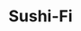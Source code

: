 ---
layout: place
title: "Sushi-Fi"
permalink: /colorado/fort-collins/sushi-fi.html
stateAbbr: CO
stateName: Colorado
cityName: Fort Collins
seo:
  name: "Sushi-Fi"
  type: Restaurant
  links: null
description: "Looking for sushi in Fort Collins, Colorado? Check out Sushi-Fi for a delightful Japanese dining experience. Enjoy a variety of sushi and other dishes in a w..."
place_id: ChIJpUCjJEZKaYcRSJFdSiCcV7I
photos:
  - name: >-
      places/ChIJpUCjJEZKaYcRSJFdSiCcV7I/photos/AeeoHcLnuCS_nfcANQ13Unw14IkW1UhJmFIo21blCsOjDigE6g0KwdG9Vk64mjZqSqu6b77L9YevNbqe6haHZUFe9OoEMV-3gMyl9pU85b7M91lpBrJ8qh5RSdHpETo2oos7onlCe0ml-qtzmP7cGAaaOajV0k807EUYGx7JM1HaoL8SDXdLGnyCCo-XoPs12oEC2jrwWJth6mCv8LQzIOjqb4XLaae6D3J8ltkZf-dgEY5nOerXS6LA1jL6HJCy3XtnXVRV711Dd_gcVWZofD2KchI5ISLDStcncnVGGRDLeeZGQw
    widthPx: 4000
    heightPx: 2252
    authorAttributions:
      - displayName: Sushi-Fi
        uri: https://maps.google.com/maps/contrib/112195180713979616678
        photoUri: >-
          https://lh3.googleusercontent.com/a/ACg8ocK05UytYURiWH3KJKbbTwqvk9WCT_3hnMN4iQD7qr7UvqIkGQ=s100-p-k-no-mo
    flagContentUri: >-
      https://www.google.com/local/imagery/report/?cb_client=maps_api_places.places_api&image_key=!1e10!2sAF1QipPl1ZcPAG7FU4kmwdiyMVZY8vw7mL3HzTuvsYwU&hl=en-US
    googleMapsUri: >-
      https://www.google.com/maps/place//data=!3m4!1e2!3m2!1sAF1QipPl1ZcPAG7FU4kmwdiyMVZY8vw7mL3HzTuvsYwU!2e10!4m2!3m1!1s0x87694a4624a340a5:0xb2579c204a5d9148
  - name: >-
      places/ChIJpUCjJEZKaYcRSJFdSiCcV7I/photos/AeeoHcJt-SnZeONU8o5STjI9QeVtMBZxBd9aa5wQLSu-Xb6FqcjZl4KkBhQxVmm-XpQBPyV7bOupESbMDPa2XPBe5bmAg1necl1WO0X9l5_EKgDLfQz6Sspb84y38oZlvfSy4yINLlu6Xe_wL_ktV-vD0mbizIANNj7V3YTSomAniuLXwBUPwjyPR0L43h51A8Rg7pxXQnTaLa_Dvh5dL3gU188hDsI2nJ6regFXrsr9qLK7_oR5nMA-intc4WF57wRlCjZDK-eD0zxwe7Eve7UtIqTle0ql1UMbiCE_l6sqY3BFOw
    widthPx: 4000
    heightPx: 2252
    authorAttributions:
      - displayName: Sushi-Fi
        uri: https://maps.google.com/maps/contrib/112195180713979616678
        photoUri: >-
          https://lh3.googleusercontent.com/a/ACg8ocK05UytYURiWH3KJKbbTwqvk9WCT_3hnMN4iQD7qr7UvqIkGQ=s100-p-k-no-mo
    flagContentUri: >-
      https://www.google.com/local/imagery/report/?cb_client=maps_api_places.places_api&image_key=!1e10!2sAF1QipP8ie7UCDXcAJj78dc8xs5gRKrJiZdr4OxWVsq8&hl=en-US
    googleMapsUri: >-
      https://www.google.com/maps/place//data=!3m4!1e2!3m2!1sAF1QipP8ie7UCDXcAJj78dc8xs5gRKrJiZdr4OxWVsq8!2e10!4m2!3m1!1s0x87694a4624a340a5:0xb2579c204a5d9148
  - name: >-
      places/ChIJpUCjJEZKaYcRSJFdSiCcV7I/photos/AeeoHcIh8CBsS6k_dclrFPU8CPoWHIKyQ0ltXWoXT0p3IS7mpl6SMGYXn4c9bkb8nQCFFoOID8os4yXV-gDohrQ5NUgElvw-GS-fnMu_-5epYkOvtHfhApGtCc5cGLcFqcjaHAs9Vc5eKcDCOv3bwH-tW0I09h-EHokKhcGIZF-hvDVZgNI3gMxKnQcBB8nyRz25rSr1H2O5TaXMJ2BH92hDvzpiXh6ZOdUhtYDqkZhCftR7j2R8BL4bESzlWozoUX68BBwEsPAadHPyyfpOsRIb1-67Y4WfJztSGyyk4U5474Wbrbc3ySRw_6rUGEATyWp7zAMr_T-s_VZAgXFK0ll_iQl62iWo0AeNbcOb25fwm5Kh4ibN_SUe4O7BMy-hWGaRENrG5c5DdNxzhkC_MxsRwkDk-DIPbw5VL__RDf2BmKR7TaR5JWYK4-4t05eHGrD3
    widthPx: 4000
    heightPx: 3000
    authorAttributions:
      - displayName: Edwin Chong
        uri: https://maps.google.com/maps/contrib/101452229405206173227
        photoUri: >-
          https://lh3.googleusercontent.com/a/ACg8ocJCElpPNthVN6jH4Y5-UqujCrdDTKYqwTN377JVsgH4gicZ2omr=s100-p-k-no-mo
    flagContentUri: >-
      https://www.google.com/local/imagery/report/?cb_client=maps_api_places.places_api&image_key=!1e10!2sCIABIhAIN0uGXQjTsGf8JzEAB7-p&hl=en-US
    googleMapsUri: >-
      https://www.google.com/maps/place//data=!3m4!1e2!3m2!1sCIABIhAIN0uGXQjTsGf8JzEAB7-p!2e10!4m2!3m1!1s0x87694a4624a340a5:0xb2579c204a5d9148
  - name: >-
      places/ChIJpUCjJEZKaYcRSJFdSiCcV7I/photos/AeeoHcLhNgXXGUnDqq6nZXdltUIDB_O10MUVpWb3GQ9ILd2uh5-z2FurkMBHEZyqK7BLVPBTJHnDaywXW8N4_RRoz6UDa6SaDb1f9t7eiv9wjt9OOkyF58phwsCPCEB_8HNa8hrdKPNJkSlH7AOVKcrpSJsOT8Q535I8mSulcWyqWX1-9PZ13v_UiRISVQZr4vQIivtT8gw12rRmaG_9wXfoDhSs81OFWxQkHk_ZfBt90l_1ecgHOK7UMu00T91cxBLrjGv8eTW9GB1IqgRKN9k7G-pkUUWDxKzruWC55uCOTGaOyF7Vp47ZkNqhCZvHeYFLJ3K7NKQSYDdeDNr1A7gWV6cxRuUrDuwgpHJT17S2m8aUucy27m4puGOmxSgCwHz8dPM33lXNGCW8_Ic2mK5fPyPBMe77R_-yIwHWSwlqdJQ
    widthPx: 4000
    heightPx: 2252
    authorAttributions:
      - displayName: albert william
        uri: https://maps.google.com/maps/contrib/113848130086639668900
        photoUri: >-
          https://lh3.googleusercontent.com/a-/ALV-UjU5cE8RZteqNotWOAo0O_k0_yzLdcGiXQySefOrlWGXw7CWxd5R=s100-p-k-no-mo
    flagContentUri: >-
      https://www.google.com/local/imagery/report/?cb_client=maps_api_places.places_api&image_key=!1e10!2sCIHM0ogKEICAgIDTtJ_xQw&hl=en-US
    googleMapsUri: >-
      https://www.google.com/maps/place//data=!3m4!1e2!3m2!1sCIHM0ogKEICAgIDTtJ_xQw!2e10!4m2!3m1!1s0x87694a4624a340a5:0xb2579c204a5d9148
  - name: >-
      places/ChIJpUCjJEZKaYcRSJFdSiCcV7I/photos/AeeoHcIo_EfWjtoS2QF73wpkMqmQYFM5w9KgKKeZRR_VVATIEhsjgi7PEmjeY2DPoAcCSYRvD9lQHz2j9OB7PvWTYFwsqDwSRI81pP6Zag1O63YQ2CRD_-VhxXj0-M-98f5H0OdBNSBM624oPX7_ww6sNnMulhMNWeeHKq-hI3qHD4LLL7RHcR2Mh--abxN8BFunXMpo632IzdAa81Cq86TWN9GWgbZcfZLachJK5GGVJ3ijX8UHK_uZtRrOog6eyfsfkbe1dkl9UubdcmMRO55A0FS0q5q-0Uwec_Z2s4e0S7c6kA
    widthPx: 2992
    heightPx: 2992
    authorAttributions:
      - displayName: Sushi-Fi
        uri: https://maps.google.com/maps/contrib/112195180713979616678
        photoUri: >-
          https://lh3.googleusercontent.com/a/ACg8ocK05UytYURiWH3KJKbbTwqvk9WCT_3hnMN4iQD7qr7UvqIkGQ=s100-p-k-no-mo
    flagContentUri: >-
      https://www.google.com/local/imagery/report/?cb_client=maps_api_places.places_api&image_key=!1e10!2sAF1QipNA_FKN-URwPpqLHSP7ztJw3MznEBQniQkSBAbS&hl=en-US
    googleMapsUri: >-
      https://www.google.com/maps/place//data=!3m4!1e2!3m2!1sAF1QipNA_FKN-URwPpqLHSP7ztJw3MznEBQniQkSBAbS!2e10!4m2!3m1!1s0x87694a4624a340a5:0xb2579c204a5d9148
  - name: >-
      places/ChIJpUCjJEZKaYcRSJFdSiCcV7I/photos/AeeoHcKgc7VFR3GftIvRN2r5WJJcuvzFZy1jZN3_sGp0yXqMBPU0vIaa2B6mxHz4hbZ3kCRgrBKp9LWuJ_lJlMbsXV0YWA1FkN425KzyL2iOWmx7nNgXcAq2aVu0Mio8rH4qzVHw0V7BSXS59ojWH_OYPqp7ZZb5ywZ6DwED7BDwX-jppp4XbNP5vd18aln_Xy3UT2AnlVsuOgBIVcUGIoZSiugUt--7L_KLEZDH50Bw_0jz4HuaAAmh80x-rT0q1o83w-w1vuM2EKvfOXooFZLqT848X9oYlHmWCAiQ3o23PC-RdvwwJRCPjnx-qsVLZD0tzwqSdsB7jilknimz2Fhs7Tjm-mwikfkG5f-LxEU-O8xsVSBN_IJIYbW2jb6_-q1cyv_wkqyQEi-6GGDA4vCDci1gloVfqS0nvNzkE_QVqHQ
    widthPx: 4800
    heightPx: 3600
    authorAttributions:
      - displayName: Allison Wischmeier
        uri: https://maps.google.com/maps/contrib/114864287635915999639
        photoUri: >-
          https://lh3.googleusercontent.com/a/ACg8ocLeA9XHm5XXZ75CJthtAFr_ooHuOOy1V996-yLVOPQ6nTVfSQ=s100-p-k-no-mo
    flagContentUri: >-
      https://www.google.com/local/imagery/report/?cb_client=maps_api_places.places_api&image_key=!1e10!2sCIHM0ogKEICAgIDHlobgYA&hl=en-US
    googleMapsUri: >-
      https://www.google.com/maps/place//data=!3m4!1e2!3m2!1sCIHM0ogKEICAgIDHlobgYA!2e10!4m2!3m1!1s0x87694a4624a340a5:0xb2579c204a5d9148
  - name: >-
      places/ChIJpUCjJEZKaYcRSJFdSiCcV7I/photos/AeeoHcLaBTghEqLiYsGIphvKGH0SIfPRS-ZMQqvHheT8Q7zjTgBB0oAYcZ3-chnsC78XKTlRLBiqItwVE1t6Ol6dq0kiNz29sNjMYxRm93s--NR-Dv7lDAAVpV3OHInL_eaH-WX5yHBKPE-7lbA4e-4h-wPVQD0Jmw6zzg7xpZVxVxRCSM3ZHkaUfxaJNgjjkHiAh6PjjqiwsLUiHz0yWh9MQZp3aA8mmzkblwzNUx3mWwythCV3R4S_u5e6VbbggN7XvXuXrZ_H1j4nWG_rCfZJidVivRC50z65zR5vyOhD0oI7mw
    widthPx: 1545
    heightPx: 2000
    authorAttributions:
      - displayName: Sushi-Fi
        uri: https://maps.google.com/maps/contrib/112195180713979616678
        photoUri: >-
          https://lh3.googleusercontent.com/a/ACg8ocK05UytYURiWH3KJKbbTwqvk9WCT_3hnMN4iQD7qr7UvqIkGQ=s100-p-k-no-mo
    flagContentUri: >-
      https://www.google.com/local/imagery/report/?cb_client=maps_api_places.places_api&image_key=!1e10!2sAF1QipPtlmKf_9dYO_JfFAKmxuu-dou8TUPtFlzFOPUG&hl=en-US
    googleMapsUri: >-
      https://www.google.com/maps/place//data=!3m4!1e2!3m2!1sAF1QipPtlmKf_9dYO_JfFAKmxuu-dou8TUPtFlzFOPUG!2e10!4m2!3m1!1s0x87694a4624a340a5:0xb2579c204a5d9148
  - name: >-
      places/ChIJpUCjJEZKaYcRSJFdSiCcV7I/photos/AeeoHcINyei5glCA0cj4s9i9boDFYlAW3fgM-HJ0khQuOPWnqdBMIu4ROmvQhRvzJNC_UfRMNxmBDqcfBHKtFgaattugGnUiFJ1VV7K2Fa1bLlxrlcjlWrtPtVhvICE29sB3WwHQdytd8-wZ87NaiQdx580Jg7w_0MdTkY__kG1Xl26R0zo53N2n-HlLDiPo1DceX2C-GSOQzzv5i7m9Sv8WqJih9HlBb_xUUNtncNKf4pcjMjOkZeigESAInp9enM_r-d3IHRvqnTDAJWua1wVjNZ3V2neiPg6rzx6NNHXJWkLmjA
    widthPx: 1440
    heightPx: 810
    authorAttributions:
      - displayName: Sushi-Fi
        uri: https://maps.google.com/maps/contrib/112195180713979616678
        photoUri: >-
          https://lh3.googleusercontent.com/a/ACg8ocK05UytYURiWH3KJKbbTwqvk9WCT_3hnMN4iQD7qr7UvqIkGQ=s100-p-k-no-mo
    flagContentUri: >-
      https://www.google.com/local/imagery/report/?cb_client=maps_api_places.places_api&image_key=!1e10!2sAF1QipMp03kx9VueJPxUsqSto--5_U5kRk7axSsYbF17&hl=en-US
    googleMapsUri: >-
      https://www.google.com/maps/place//data=!3m4!1e2!3m2!1sAF1QipMp03kx9VueJPxUsqSto--5_U5kRk7axSsYbF17!2e10!4m2!3m1!1s0x87694a4624a340a5:0xb2579c204a5d9148
  - name: >-
      places/ChIJpUCjJEZKaYcRSJFdSiCcV7I/photos/AeeoHcIgjk-vV62MxNpMzf9ZN8XgDAHWh0SadB9AWwf1cJKZROhbwjoIXU9FDvq6sdyZD52EuDPQOJWgbDa80k2fh4THaZKnUYwwysYIJA4eM1_u35YGtDgU5bob0h6F42e2kUf9bO1HGO4NmqTbHFO2xn8O6zjZjCltdl1gr6_snwvq5L2YlV5h5QHdu2fehj9IVeYEit8_lxwdiZ8KUUy3b03ris-Ke35tu3fy24Xvda1WGtxSg52Kbrz87qhgc4C8RR67GqnDO3exWSuWRcvWtzNaePSpzemIKxAtdxge6C8x2oxWECEa2nEcRjVKhaSmBvawF_hXzO0-GhOPkyaIbNQkaer8_SH-DUDOKa6PIDj4ZwizIOXvsb0PQ4gLJQBwHZRAgKrJkNWTMvZgisI0FuLImJkUbI7Uuxo2HnBGIoEdtA
    widthPx: 3000
    heightPx: 4000
    authorAttributions:
      - displayName: Sebastien Gavillet
        uri: https://maps.google.com/maps/contrib/101275260020088400664
        photoUri: >-
          https://lh3.googleusercontent.com/a-/ALV-UjVYB86rLAKXx3j5Q6wwzPxFRUNGBQl_rRC4IHwNh9c8KQT8w0ZmtQ=s100-p-k-no-mo
    flagContentUri: >-
      https://www.google.com/local/imagery/report/?cb_client=maps_api_places.places_api&image_key=!1e10!2sCIHM0ogKEICAgICfu-OlZg&hl=en-US
    googleMapsUri: >-
      https://www.google.com/maps/place//data=!3m4!1e2!3m2!1sCIHM0ogKEICAgICfu-OlZg!2e10!4m2!3m1!1s0x87694a4624a340a5:0xb2579c204a5d9148
  - name: >-
      places/ChIJpUCjJEZKaYcRSJFdSiCcV7I/photos/AeeoHcIHlL2Q6CbLHKv9elCltJnMd_zhVhBxXNHXAvB4UfCchyG-V9ZyQxeF5QQYY0wNni2VE_FBXWdWR6S0ScsbosoC_saOGZvQEJE1X0R0PTIZe_RVAPUFvaspJUHLTjGjL90kgJ61AMeESUxk9nrdYsbAlrK0e5ItiFuk3FupyEdDWNE0ZiFB18Vt7w8UAG6N7xU8yc3iKmqPGQDeIMJbgwPyvWYJR0TFomTDGf5Gc6v4TFsJwX_ucutA-o98DIL1s5NY9Y3L9jsi7njJH53dMJPLcldW0PbMj-V0sBBfr3BswdMbrovqkB0JlGrXTpcQ33s1UUv5Rh0vUnEL_RKo0OpujskBbmeAqijYK1AOYI8kx3hjEmG5nTV-swpHLDnTHOXVlfVM3_WWzimYIsl7rNJlCgiJbEmwv7YQdJ6d0HKnZdSz
    widthPx: 2937
    heightPx: 2937
    authorAttributions:
      - displayName: Adam Zentz
        uri: https://maps.google.com/maps/contrib/108858774154482923962
        photoUri: >-
          https://lh3.googleusercontent.com/a/ACg8ocLieyOMHlW7SJT78YJn9xboF2ThEeH_ODEkMWfoOixgQ1Fp0g=s100-p-k-no-mo
    flagContentUri: >-
      https://www.google.com/local/imagery/report/?cb_client=maps_api_places.places_api&image_key=!1e10!2sCIHM0ogKEICAgID72am9zQE&hl=en-US
    googleMapsUri: >-
      https://www.google.com/maps/place//data=!3m4!1e2!3m2!1sCIHM0ogKEICAgID72am9zQE!2e10!4m2!3m1!1s0x87694a4624a340a5:0xb2579c204a5d9148
address: '921 E Harmony Rd #104, Fort Collins, CO 80525, USA'
street: '921 E Harmony Rd #104'
city: Fort Collins
state: CO
zip: '80525'
country: USA
neighborhood: null
latitude: '40.522745'
longitude: '-105.060914'
accessibility_options:
  wheelchairAccessibleParking: true
  wheelchairAccessibleEntrance: true
  wheelchairAccessibleRestroom: true
  wheelchairAccessibleSeating: true
business_status: OPERATIONAL
name: Sushi-Fi
google_maps_links:
  directionsUri: >-
    https://www.google.com/maps/dir//''/data=!4m7!4m6!1m1!4e2!1m2!1m1!1s0x87694a4624a340a5:0xb2579c204a5d9148!3e0
  placeUri: https://maps.google.com/?cid=12850911724225532232
  writeAReviewUri: >-
    https://www.google.com/maps/place//data=!4m3!3m2!1s0x87694a4624a340a5:0xb2579c204a5d9148!12e1
  reviewsUri: >-
    https://www.google.com/maps/place//data=!4m4!3m3!1s0x87694a4624a340a5:0xb2579c204a5d9148!9m1!1b1
  photosUri: >-
    https://www.google.com/maps/place//data=!4m3!3m2!1s0x87694a4624a340a5:0xb2579c204a5d9148!10e5
primary_type: Japanese Restaurant
opening_hours:
  regular: null
  current: null
secondary_opening_hours:
  regular:
    weekdayDescriptions: null
    type: null
  current:
    weekdayDescriptions: null
    type: null
phone: +1-970-221-1040
price_level: null
price_range: null
rating: null
rating_count: 0
website: null
reviews: null
parking_options: null
payment_options: null
allow_dogs: null
curbside_pickup: null
delivery: null
dine_in: null
good_for_children: null
good_for_groups: null
good_for_sports: null
live_music: null
menu_for_children: null
outdoor_seating: null
reservable: null
restroom: null
serves_beer: null
serves_breakfast: null
serves_brunch: null
serves_cocktails: null
serves_coffee: null
serves_dinner: null
serves_dessert: null
serves_lunch: null
serves_vegetarian_food: null
serves_wine: null
takeout: null
summary: null

---